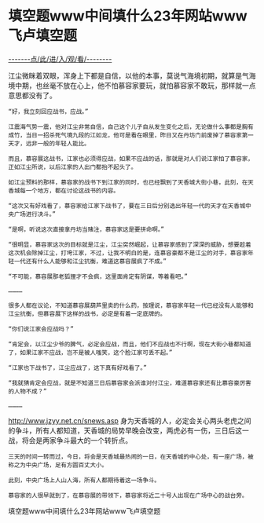 # 填空题www中间填什么23年网站www飞卢填空题

<a href="https://8h9e.vip/">-------点/此/进/入/观/看/--------</a>


江尘微眯着双眼，浑身上下都是自信，以他的本事，莫说气海境初期，就算是气海境中期，也丝毫不放在心上，他不怕慕容家要玩，就怕慕容家不敢玩，那样就一点意思都没有了。

    “好，我立刻回应战书，应战。”

    江震海气势一震，他对江尘非常自信，自己这个儿子自从发生变化之后，无论做什么事都是胸有成竹，当日一招杀死气境九段的江如龙，他可是看在眼里，昨日又在丹坊门前废掉了慕容家第一天才，远非一般的年轻人能比。

    而且，慕容展这战书，江家也必须得应战，如果不应战的话，那就是对人们说江家怕了慕容家，正如江尘所说，以后江家的人出门都抬不起头了。

    如江尘预料的那样，慕容家的战书下到江家的同时，也已经飘到了天香城大街小巷，此刻，在天香城每一个地方，都在讨论这战书的内容。

    “这次又有好戏看了，慕容家给江家下战书了，要在三日后分别选出年轻一代的天才在天香城中央广场进行决斗。”

    “是啊，听说这次直接拿丹坊当赌注，慕容家这是要拼命啊。”

    “很明显，慕容家这次的目标就是江尘，江尘突然崛起，让慕容家感到了深深的威胁，想要趁着这次机会除掉江尘，打垮江家，不过，让我不明白的是，连慕容豪都不是江尘的对手，慕容家年轻一代还有什么人能够和江尘抗衡，难道这慕容展疯了不成。”

    “不可能，慕容展那老狐狸才不会疯，这里面肯定有阴谋，等着看吧。”

    …………

    很多人都在议论，不知道慕容展葫芦里卖的什么药，按理说，慕容家年轻一代已经没有人能够和江尘抗衡，但慕容展下这样的战书，必定是有着一定底牌的。

    “你们说江家会应战吗？”

    “肯定会，以江尘少爷的脾气，必定会应战，而且，他们不应战也不行啊，现在大街小巷都知道了，如果江家不应战，岂不是被人嗤笑，这个脸江家可丢不起。”

    “江家也下战书了，江尘应战了，这下真有好戏看了。”

    “我就猜肯定会应战，就是不知道三日后慕容家会派谁对付江尘，难道慕容家还有比慕容豪厉害的人物不成？”

    …………
http://www.jzyy.net.cn/snews.asp
    身为天香城的人，必定会关心两头老虎之间的争斗，所有人都知道，天香城的局势早晚会改变，两虎必有一伤，三日后这一战，将会是两家争斗最大的一个转折点。

    三天的时间一转而过，今日，将会是天香城最热闹的一日，在天香城的中心处，有一座广场，被称之为中央广场，足有方圆百丈大小。

    此刻，中央广场上人山人海，所有人都期待着这一场争斗。

    慕容家的人很早就到了，在慕容展的带领下，慕容家将近二十号人出现在广场中心的战台旁。
填空题www中间填什么23年网站www飞卢填空题
